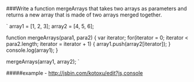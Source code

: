 ###Write a function mergeArrays that takes two arrays as parameters and returns a new array that is made of two arrays merged together.



`
array1 = [1, 2, 3];
array2 = [4, 5, 6];


function mergeArrays(para1, para2) {
  var iterator;
  for(iterator = 0; iterator < para2.length; iterator = iterator + 1) {
    array1.push(array2[iterator]);
  }
    console.log(array1);
}


mergeArrays(array1, array2);
`

#####example - http://jsbin.com/kotoxu/edit?js,console
